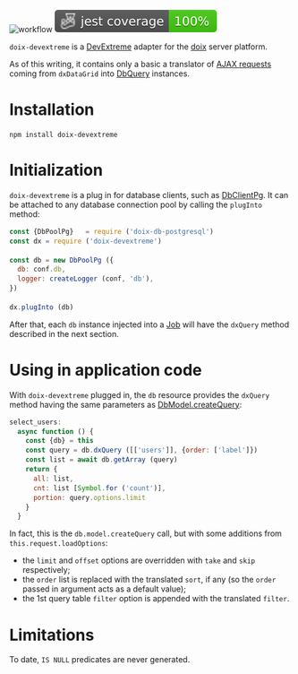 ![workflow](https://github.com/do-/node-doix-devextreme/actions/workflows/main.yml/badge.svg)
![Jest coverage](./badges/coverage-jest%20coverage.svg)

`doix-devextreme` is a [DevExtreme](https://www.devexpress.com) adapter for the [doix](https://github.com/do-/node-doix) server platform.

As of this writing, it contains only a basic a translator of [AJAX requests](https://js.devexpress.com/jQuery/Documentation/ApiReference/Data_Layer/CustomStore/LoadOptions/) coming from `dxDataGrid` into [DbQuery](https://github.com/do-/node-doix-db/wiki/DbQuery) instances.

# Installation
```
npm install doix-devextreme
```

# Initialization
`doix-devextreme` is a plug in for database clients, such as [DbClientPg](https://github.com/do-/node-doix-db-postgresql/wiki/DbClientPg). It can be attached to any database connection pool by calling the `plugInto` method:

```js
const {DbPoolPg}   = require ('doix-db-postgresql')
const dx = require ('doix-devextreme')

const db = new DbPoolPg ({
  db: conf.db,
  logger: createLogger (conf, 'db'),
})

dx.plugInto (db)
```

After that, each `db` instance injected into a [Job](https://github.com/do-/node-doix/wiki/Job) will have the `dxQuery` method described in the next section.

# Using in application code
With `doix-devextreme` plugged in, the `db` resource provides the `dxQuery` method having the same parameters as [DbModel.createQuery](https://github.com/do-/node-doix-db/wiki/DbModel#createquery):

```js
select_users:    
  async function () {
    const {db} = this
    const query = db.dxQuery ([['users']], {order: ['label']})
    const list = await db.getArray (query)
    return {
      all: list, 
      cnt: list [Symbol.for ('count')], 
      portion: query.options.limit
    }
  }
```

In fact, this is the `db.model.createQuery` call, but with some additions from `this.request.loadOptions`:
* the `limit` and `offset` options are overridden with `take` and `skip` respectively;
* the `order` list is replaced with the translated `sort`, if any (so the `order` passed in argument acts as a default value);
* the 1st query table `filter` option is appended with the translated `filter`.

# Limitations

To date, `IS NULL` predicates are never generated.
